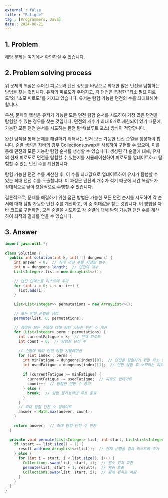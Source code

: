 ```yaml
---
external : false
title : "Fatigue"
tag : [Programmers, Java]
date : 2024-08-21
---
```


## 1. Problem

해당 문제는 [여기](https://school.programmers.co.kr/learn/courses/30/lessons/87946)에서 확인하실 수 있습니다.

## 2. Problem solving process

위 문제의 핵심은 주어진 피로도와 던전 정보를 바탕으로 최대한 많은 던전을 탐험하는 방법을 찾는 것입니다. 유저의 피로도가 주어지고, 각 던전은 특정한 "최소 필요 피로도"와 "소모 피로도"를 가지고 있습니다. 유저는 탐험 가능한 던전의 수를 최대화해야 합니다.

우선, 문제의 핵심은 유저가 가능한 모든 던전 탐험 순서를 시도하여 가장 많은 던전을 탐험할 수 있는 경우를 찾는 것입니다. 던전의 개수가 최대 8개로 제한되어 있기 때문에, 가능한 모든 던전 순서를 시도하는 완전 탐색(브루트 포스) 방식이 적합합니다.

완전 탐색을 통해 문제를 해결하기 위해서는 먼저 모든 가능한 던전 순열을 생성해야 합니다. 순열 생성은 자바의 경우 Collections.swap을 사용하여 구현할 수 있으며, 이를 통해 던전의 모든 가능한 탐험 순서를 생성할 수 있습니다. 생성된 각 순열에 대해, 유저의 현재 피로도로 던전을 탐험할 수 있는지를 시뮬레이션하여 피로도를 업데이트하고 탐험할 수 있는 던전 수를 계산합니다.

탐험 가능한 던전 수를 계산한 후, 이 수를 최대값으로 업데이트하여 유저가 탐험할 수 있는 최대 던전 수를 도출합니다. 이 과정은 던전의 개수가 적기 때문에 시간 복잡도가 상대적으로 낮아 효율적으로 수행할 수 있습니다.

결론적으로, 문제를 해결하기 위한 접근 방법은 가능한 모든 던전 순서를 시도하여 각 순서에 대해 탐험 가능한 던전 수를 계산하고, 이 중 최대값을 찾는 것입니다. 이 방법을 자바 코드로 구현하면, 모든 순열을 시도하고 각 순열에 대해 탐험 가능한 던전 수를 계산하여 최적의 결과를 얻을 수 있습니다.

## 3. Answer

```java
import java.util.*;

class Solution {
  public int solution(int k, int[][] dungeons) {
    int answer = 0;  // 최대 던전 수를 저장할 변수
    int n = dungeons.length;  // 던전의 개수
    List<Integer> list = new ArrayList<>();
    
    // 던전 인덱스를 리스트에 추가
    for (int i = 0; i < n; i++) {
      list.add(i);
    }
    
    List<List<Integer>> permutations = new ArrayList<>();
    
    // 모든 던전 순열을 생성
    permute(list, 0, permutations);
    
    // 생성된 모든 순열에 대해 탐험 가능한 던전 수 계산
    for (List<Integer> perm : permutations) {
      int currentFatigue = k;  // 현재 피로도
      int count = 0;  // 탐험한 던전 수
      
      // 순열에 따라 던전 탐험 시뮬레이션
      for (int index : perm) {
        int minFatigue = dungeons[index][0];  // 던전을 탐험하기 위한 최소 필요 피로도
        int usedFatigue = dungeons[index][1];  // 던전 탐험 후 소모되는 피로도
        
        if (currentFatigue >= minFatigue) {
          currentFatigue -= usedFatigue;  // 피로도 업데이트
          count++;  // 탐험한 던전 수 증가
        } else {
          break;  // 탐험 불가능하면 루프 종료
        }
      }
      // 최대 탐험 던전 수 업데이트
      answer = Math.max(answer, count);
    }
    
    return answer;  // 최대 탐험 던전 수 반환
  }
  
  private void permute(List<Integer> list, int start, List<List<Integer>> result) {
    if (start == list.size() - 1) {
      result.add(new ArrayList<>(list));  // 현재 순열을 결과 리스트에 추가
    } else {
      for (int i = start; i < list.size(); i++) {
        Collections.swap(list, start, i);  // 원소 위치 교환
        permute(list, start + 1, result);  // 재귀 호출
        Collections.swap(list, start, i);  // 원래 위치로 복원
      }
    }
  }
}
```
